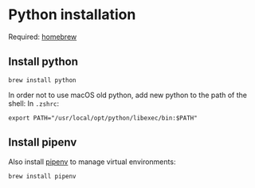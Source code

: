 # Python installation

Required: [homebrew](../Homebrew/index.md)

## Install python

````shell
brew install python
````

In order not to use macOS old python, add new python to the path of the shell: In `.zshrc`:

````shell
export PATH="/usr/local/opt/python/libexec/bin:$PATH"
````

## Install pipenv

Also install [pipenv](pipenv.md) to manage virtual environments:

````shell
brew install pipenv
````
